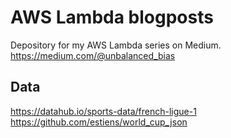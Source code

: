 # AWS Lambda blogposts
Depository for my AWS Lambda series on Medium.  
https://medium.com/@unbalanced_bias

## Data
https://datahub.io/sports-data/french-ligue-1  
https://github.com/estiens/world_cup_json
